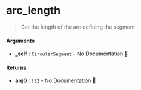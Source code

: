# arc\_length

>  Get the length of the arc defining the segment

#### Arguments

- **\_self** : `CircularSegment` \- No Documentation 🚧

#### Returns

- **arg0** : `f32` \- No Documentation 🚧